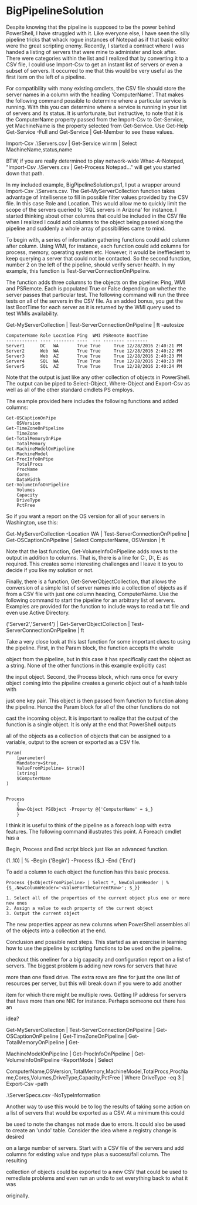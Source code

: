 # BigPipelineSolution

Despite knowing that the pipeline is supposed to be the power behind PowerShell, I have struggled with it. Like everyone else, I have seen the silly pipeline tricks that whack rogue instances of Notepad as if that basic editor were the great scripting enemy. Recently, I started a contract where I was handed a listing of servers that were mine to administer and look after. There were categories within the list and I realized that by converting it to a CSV file, I could use Import-Csv to get an instant list of servers or even a subset of servers. It occurred to me that this would be very useful as the first item on the left of a pipeline.

For compatibility with many existing cmdlets, the CSV file should store the server names in a column with the heading 'ComputerName'. That makes the following command possible to determine where a particular service is running. With this you can determine where a service is running in your list of servers and its status. It is unfortunate, but instructive, to note that it is the ComputerName property passed from the Import-Csv to Get-Service, yet MachineName is the property selected from Get-Service. Use Get-Help Get-Service -Full and Get-Service | Get-Member to see these values.

Import-Csv .\Servers.csv | Get-Service winrm | Select MachineName,status,name

BTW, if you are really determined to play network-wide Whac-A-Notepad, "Import-Csv .\Servers.csv | Get-Process Notepad..." will get you started down that path.

In my included example, BigPipelineSolution.ps1, I put a wrapper around Import-Csv .\Servers.csv. The Get-MyServerCollection function takes advantage of Intellisense to fill in possible filter values provided by the CSV file. In this case Role and Location. This would allow me to quickly limit the scope of the servers queried to 'SQL servers in Arizona' for instance. I started thinking about other columns that could be included in the CSV file when I realized I could add columns to the object being passed along the pipeline and suddenly a whole array of possibilities came to mind. 

To begin with, a series of information gathering functions could add column after column. Using WMI, for instance, each function could add columns for process, memory, operating system etc. However, it would be ineffiecient to keep querying a server that could not be contacted. So the second function, number 2 on the left of the pipeline, should verify server health. In my example, this function is Test-ServerConnectionOnPipeline.

The function adds three columns to the objects on the pipeline: Ping, WMI and PSRemote. Each is populated True or False depending on whether the server passes that particular test. The following command will run the three tests on all of the servers in the CSV file. As an added bonus, you get the last BootTime for each server as it is returned by the WMI query used to test WMIs availability.

Get-MyServerCollection | Test-ServerConnectionOnPipeline | ft -autosize

    ComputerName Role Location Ping  WMI PSRemote BootTime             
    ------------ ---- -------- ----  --- -------- --------             
    Server1      DC   WA       True True     True 12/28/2016 2:40:21 PM
    Server2      Web  WA       True True     True 12/28/2016 2:40:22 PM
    Server3      Web  AZ       True True     True 12/28/2016 2:40:23 PM
    Server4      SQL  WA       True True     True 12/28/2016 2:40:23 PM
    Server5      SQL  AZ       True True     True 12/28/2016 2:40:24 PM

Note that the output is just like any other collection of objects in PowerShell. The output can be piped to Select-Object, Where-Object and Export-Csv as well as all of the other standard cmdlets PS employs.

The example provided here includes the following functions and added columns:

    Get-OSCaptionOnPipe
        OSVersion
    Get-TimeZoneOnPipeline
        TimeZone
    Get-TotalMemoryOnPipe
        TotalMemory
    Get-MachineModelOnPipeline
        MachineModel
    Get-ProcInfoOnPipe
        TotalProcs
        ProcName
        Cores
        DataWidth
    Get-VolumeInfoOnPipeline
        Volumes
        Capacity
        DriveType
        PctFree

So if you want a report on the OS version for all of your servers in Washington, use this:

Get-MyServerCollection -Location WA | Test-ServerConnectionOnPipeline | Get-OSCaptionOnPipeline | Select ComputerName, OSVersion | ft

Note that the last function, Get-VolumeInfoOnPipeline adds rows to the output in addition to columns. That is, there is a line for C:, D:, E: as required. This creates some interesting challenges and I leave it to you to decide if you like my solution or not.

Finally, there is a function, Get-ServerObjectCollection, that allows the conversion of a simple list of server names into a collection of objects as if from a CSV file with just one column heading, ComputerName. Use the following command to start the pipeline for an arbitrary list of servers. Examples are provided for the function to include ways to read a txt file and even use Active Directory.

('Server2','Server4') | Get-ServerObjectCollection | Test-ServerConnectionOnPipeline | ft

Take a very close look at this last function for some important clues to using the pipeline. First, in the Param block, the function accepts the whole 

object from the pipeline, but in this case it has specifically cast the object as a string. None of the other functions in this example explicitly cast 

the input object. Second, the Process block, which runs once for every object coming into the pipeline creates a generic object out of a hash table with 

just one key pair. This object is then passed from function to function along the pipeline. Hence the Param block for all of the other functions do not 

cast the incoming object. It is important to realize that the output of the function is a single object. It is only at the end that PowerShell outputs 

all of the objects as a collection of objects that can be assigned to a variable, output to the screen or exported as a CSV file.


    Param(
        [parameter(
        Mandatory=$true,
        ValueFromPipeline= $true)]
        [string]
        $ComputerName
    )


    Process
        {
        New-Object PSObject -Property @{'ComputerName' = $_}
        }


I think it is useful to think of the pipeline as a foreach loop with extra features. The following command illustrates this point. A Foreach cmdlet has a 

Begin, Process and End script block just like an advanced function.

(1..10) | % -Begin {'Begin'} -Process {$_} -End {'End'}

To add a column to each object the function has this basic process. 

    Process {$<ObjectFromPipeline> | Select *, NewColumnHeader | %{$_.NewColumnHeader='<ValueForTheCurrentRow>'; $_}}

    1. Select all of the properties of the current object plus one or more new ones
    2. Assign a value to each property of the current object
    3. Output the current object

The new properties appear as new columns when PowerShell assembles all of the objects into a collection at the end.

Conclusion and possible next steps. This started as an exercise in learning how to use the pipeline by scripting functions to be used on the pipeline. 

checkout this oneliner for a big capacity and configuration report on a list of servers. The biggest problem is adding new rows for servers that have 

more than one fixed drive. The extra rows are fine for just the one list of resources per server, but this will break down if you were to add another 

item for which there might be multiple rows. Getting IP address for servers that have more than one NIC for instance. Perhaps someone out there has an 

idea?

Get-MyServerCollection | Test-ServerConnectionOnPipeline | Get-OSCaptionOnPipeline | Get-TimeZoneOnPipeline | Get-TotalMemoryOnPipeline | Get-

MachineModelOnPipeline | Get-ProcInfoOnPipeline | Get-VolumeInfoOnPipeline -ReportMode | Select 

ComputerName,OSVersion,TotalMemory,MachineModel,TotalProcs,ProcName,Cores,Volumes,DriveType,Capacity,PctFree | Where DriveType -eq 3 | Export-Csv -path 

.\ServerSpecs.csv -NoTypeInformation

Another way to use this would be to log the results of taking some action on a list of servers that would be exported as a CSV. At a minimum this could 

be used to note the changes not made due to errors. It could also be used to create an 'undo' table. Consider the idea where a registry change is desired 

on a large number of servers. Start with a CSV file of the servers and add columns for existing value and type plus a success/fail column. The resulting 

collection of objects could be exported to a new CSV that could be used to remediate problems and even run an undo to set everything back to what it was 

originally.


